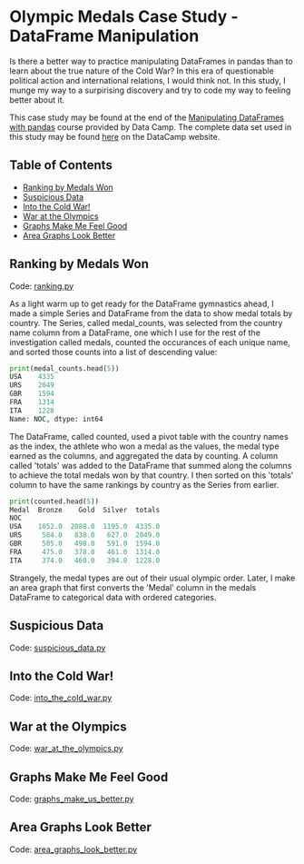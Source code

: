 # Olympic Medals Case Study - DataFrame Manipulation

Is there a better way to practice manipulating DataFrames in pandas than to learn about the true nature of the Cold War? In this era of questionable political action and international relations, I would think not. In this study, I munge my way to a surpirising discovery and try to code my way to feeling better about it.

This case study may be found at the end of the [Manipulating DataFrames with pandas](https://www.datacamp.com/courses/manipulating-dataframes-with-pandas) course provided by Data Camp. The complete data set used in this study may be found [here](https://assets.datacamp.com/production/course_1650/datasets/all_medalists.csv) on the DataCamp website.

## Table of Contents

* [Ranking by Medals Won](#ranking-by-medals-won)
* [Suspicious Data](#suspicious-data)
* [Into the Cold War!](#into-the-cold-war!)
* [War at the Olympics](#war-at-the-olympics)
* [Graphs Make Me Feel Good](#graphs-make-me-feel-good)
* [Area Graphs Look Better](#area-graphs-look-better)

## Ranking by Medals Won

Code: [ranking.py](https://github.com/noahwill/datascience/blob/master/OlympicMedals/code/ranking.py)

As a light warm up to get ready for the DataFrame gymnastics ahead, I made a simple Series and DataFrame from the data to show medal totals by country. The Series, called medal_counts, was selected from the country name column from a DataFrame, one which I use for the rest of the investigation called medals, counted the occurances of each unique name, and sorted those counts into a list of descending value: 

```python
print(medal_counts.head(5))
USA    4335
URS    2049
GBR    1594
FRA    1314
ITA    1228
Name: NOC, dtype: int64
```

The DataFrame, called counted, used a pivot table with the country names as the index, the athlete who won a medal as the values, the medal type earned as the columns, and aggregated the data by counting. A column called 'totals' was added to the DataFrame that summed along the columns to achieve the total medals won by that country. I then sorted on this 'totals' column to have the same rankings by country as the Series from earlier. 

```python
print(counted.head(5))
Medal  Bronze    Gold  Silver  totals
NOC                                  
USA    1052.0  2088.0  1195.0  4335.0
URS     584.0   838.0   627.0  2049.0
GBR     505.0   498.0   591.0  1594.0
FRA     475.0   378.0   461.0  1314.0
ITA     374.0   460.0   394.0  1228.0
```

Strangely, the medal types are out of their usual olympic order. Later, I make an area graph that first converts the 'Medal' column in the medals DataFrame to categorical data with ordered categories. 

## Suspicious Data

Code: [suspicious_data.py](https://github.com/noahwill/datascience/blob/master/OlympicMedals/code/suspicious_data.py)
## Into the Cold War!

Code: [into_the_cold_war.py](https://github.com/noahwill/datascience/blob/master/OlympicMedals/code/into_the_cold_war.py)
## War at the Olympics

Code: [war_at_the_olympics.py](https://github.com/noahwill/datascience/blob/master/OlympicMedals/code/war_at_the_olympics.py)
## Graphs Make Me Feel Good

Code: [graphs_make_us_better.py](https://github.com/noahwill/datascience/blob/master/OlympicMedals/code/graphs_make_us_better.py)
## Area Graphs Look Better

Code: [area_graphs_look_better.py](https://github.com/noahwill/datascience/blob/master/OlympicMedals/code/area_graphs_look_better.py)
